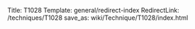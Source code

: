 Title: T1028
Template: general/redirect-index
RedirectLink: /techniques/T1028
save_as: wiki/Technique/T1028/index.html